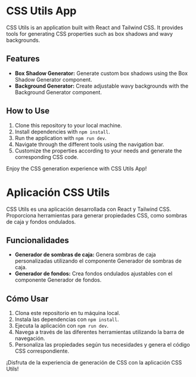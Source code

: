 # CSS Utils App

CSS Utils is an application built with React and Tailwind CSS. It provides tools for generating CSS properties such as box shadows and wavy backgrounds.

## Features

- **Box Shadow Generator:** Generate custom box shadows using the Box Shadow Generator component.
- **Background Generator:** Create adjustable wavy backgrounds with the Background Generator component.

## How to Use

1. Clone this repository to your local machine.
2. Install dependencies with `npm install`.
3. Run the application with `npm run dev`.
4. Navigate through the different tools using the navigation bar.
5. Customize the properties according to your needs and generate the corresponding CSS code.

Enjoy the CSS generation experience with CSS Utils App!


# Aplicación CSS Utils

CSS Utils es una aplicación desarrollada con React y Tailwind CSS. Proporciona herramientas para generar propiedades CSS, como sombras de caja y fondos ondulados.

## Funcionalidades

- **Generador de sombras de caja:** Genera sombras de caja personalizadas utilizando el componente Generador de sombras de caja.
- **Generador de fondos:** Crea fondos ondulados ajustables con el componente Generador de fondos.

## Cómo Usar

1. Clona este repositorio en tu máquina local.
2. Instala las dependencias con `npm install`.
3. Ejecuta la aplicación con `npm run dev`.
4. Navega a través de las diferentes herramientas utilizando la barra de navegación.
5. Personaliza las propiedades según tus necesidades y genera el código CSS correspondiente.

¡Disfruta de la experiencia de generación de CSS con la aplicación CSS Utils!

